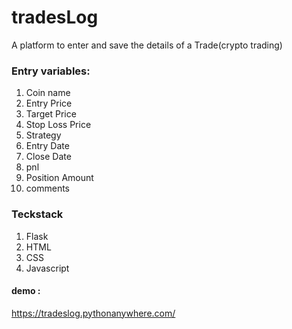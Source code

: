 # tradesLog
A platform to enter and save the details of a Trade(crypto trading)
### Entry variables:
1. Coin name
2. Entry Price
3. Target Price
4. Stop Loss Price
5. Strategy
6. Entry Date
7. Close Date
8. pnl
9. Position Amount 
10. comments

### Teckstack
1. Flask
2. HTML
3. CSS
4. Javascript

#### demo :
https://tradeslog.pythonanywhere.com/
